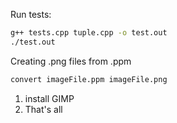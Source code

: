 Run tests: 

```bash
g++ tests.cpp tuple.cpp -o test.out
./test.out

```

Creating .png files from .ppm

```bash
convert imageFile.ppm imageFile.png
```


1. install GIMP
1. That's all